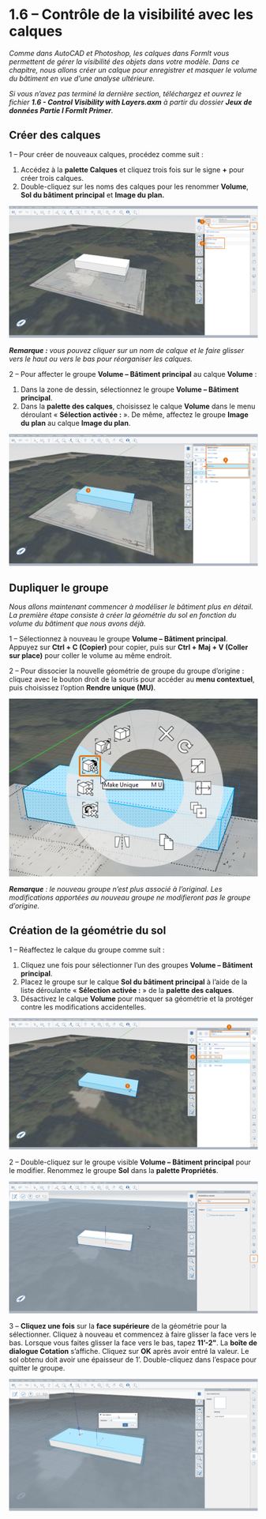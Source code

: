 # 1.6 – Contrôle de la visibilité avec les calques

_Comme dans AutoCAD et Photoshop, les calques dans FormIt vous permettent de gérer la visibilité des objets dans votre modèle. Dans ce chapitre, nous allons créer un calque pour enregistrer et masquer le volume du bâtiment en vue d’une analyse ultérieure._

_Si vous n’avez pas terminé la dernière section, téléchargez et ouvrez le fichier __**1.6 - Control Visibility with Layers.axm**__ à partir du dossier_ _**Jeux de données Partie I FormIt Primer**._

## **Créer des calques**

1 – Pour créer de nouveaux calques, procédez comme suit :

1. Accédez à la **palette Calques** et cliquez trois fois sur le signe **+** pour créer trois calques.
2. Double-cliquez sur les noms des calques pour les renommer **Volume**, **Sol du bâtiment principal** et **Image du plan.**

![](<../../.gitbook/assets/0 (20).png>)

_**Remarque :**_ _vous pouvez cliquer sur un nom de calque et le faire glisser vers le haut ou vers le bas pour réorganiser les calques._

2 – Pour affecter le groupe **Volume – Bâtiment principal** au calque **Volume** :

1. Dans la zone de dessin, sélectionnez le groupe **Volume – Bâtiment principal**.
2. Dans la **palette des calques**, choisissez le calque **Volume** dans le menu déroulant « **Sélection activée :** ». De même, affectez le groupe **Image du plan** au calque **Image du plan**.

![](<../../.gitbook/assets/1 (13) (1).png>)

## **Dupliquer le groupe**

_Nous allons maintenant commencer à modéliser le bâtiment plus en détail. La première étape consiste à créer la géométrie du sol en fonction du volume du bâtiment que nous avons déjà._

1 – Sélectionnez à nouveau le groupe **Volume – Bâtiment principal**. Appuyez sur **Ctrl + C (Copier)** pour copier, puis sur **Ctrl + Maj + V (Coller sur place)** pour coller le volume au même endroit.

2 – Pour dissocier la nouvelle géométrie de groupe du groupe d’origine : cliquez avec le bouton droit de la souris pour accéder au **menu contextuel**, puis choisissez l’option **Rendre unique (MU)**.

![](<../../.gitbook/assets/2 (18).png>)

_**Remarque** : le nouveau groupe n’est plus associé à l’original. Les modifications apportées au nouveau groupe ne modifieront pas le groupe d’origine._

## **Création de la géométrie du sol**

1 – Réaffectez le calque du groupe comme suit :

1. Cliquez une fois pour sélectionner l’un des groupes **Volume – Bâtiment principal**.
2. Placez le groupe sur le calque **Sol du bâtiment principal** à l’aide de la liste déroulante « **Sélection activée :** » de la **palette des calques**.
3. Désactivez le calque **Volume** pour masquer sa géométrie et la protéger contre les modifications accidentelles.

![](<../../.gitbook/assets/3 (18) (1).png>)

2 – Double-cliquez sur le groupe visible **Volume – Bâtiment principal** pour le modifier. Renommez le groupe **Sol** dans la **palette Propriétés**.

![](<../../.gitbook/assets/4 (12) (1).png>)

3 – **Cliquez une fois** sur la **face supérieure** de la géométrie pour la sélectionner. Cliquez à nouveau et commencez à faire glisser la face vers le bas. Lorsque vous faites glisser la face vers le bas, tapez **11’-2"**. La **boîte de dialogue Cotation** s’affiche. Cliquez sur **OK** après avoir entré la valeur. Le sol obtenu doit avoir une épaisseur de 1’. Double-cliquez dans l’espace pour quitter le groupe.

![](<../../.gitbook/assets/5 (10).png>)
